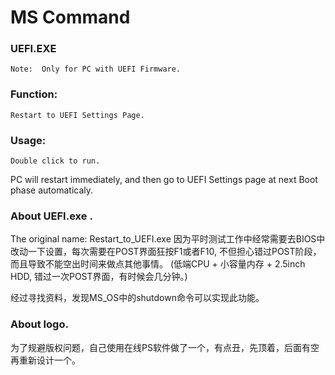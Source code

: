 # MS Command

### UEFI.EXE 
	Note:  Only for PC with UEFI Firmware.

### Function: 
	Restart to UEFI Settings Page.

### Usage:
	Double click to run. 
  PC will restart immediately, and then go to UEFI Settings page at next Boot phase automaticaly.

### About UEFI.exe . 
  The original name: Restart_to_UEFI.exe
  因为平时测试工作中经常需要去BIOS中改动一下设置，每次需要在POST界面狂按F1或者F10, 不但担心错过POST阶段，而且导致不能空出时间来做点其他事情。
  (低端CPU + 小容量内存 + 2.5inch HDD, 错过一次POST界面，有时候会几分钟。)
  
  经过寻找资料，发现MS_OS中的shutdown命令可以实现此功能。

### About logo. 
  为了规避版权问题，自己使用在线PS软件做了一个，有点丑，先顶着，后面有空再重新设计一个。
  
